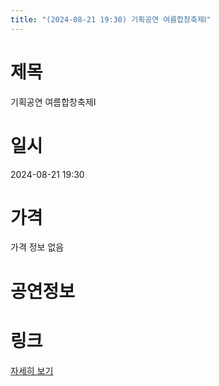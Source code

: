 ```yaml
---
title: "(2024-08-21 19:30) 기획공연 여름합창축제Ⅰ"
---
```


# 제목
기획공연 여름합창축제Ⅰ

# 일시
2024-08-21 19:30

# 가격
가격 정보 없음

# 공연정보
  
  


# 링크
[자세히 보기](https://www.sac.or.kr/site/main/show/show_view?SN=60795 "https://www.sac.or.kr/site/main/show/show_view?SN=60795")
